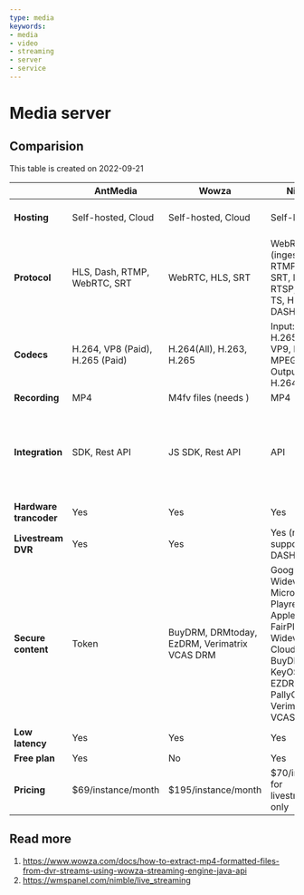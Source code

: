 ```yaml
---
type: media
keywords:
- media
- video
- streaming
- server
- service
---
```

# Media server

## Comparision

This table is created on 2022-09-21

|                        |            AntMedia             |                    Wowza                     |                                                              Nimble                                                               |       Jitsi        |                              Janus                               |                                              Flussonic                                               |
| ---------------------- | ------------------------------- | -------------------------------------------- | --------------------------------------------------------------------------------------------------------------------------------- | ------------------ | ---------------------------------------------------------------- | ---------------------------------------------------------------------------------------------------- |
| **Hosting**            | Self-hosted, Cloud              | Self-hosted, Cloud                           | Self-hosted                                                                                                                       | Self-hosted, Cloud | Self-hosted                                                      | Self-hosted, Cloud                                                                                   |
| **Protocol**           | HLS, Dash, RTMP, WebRTC, SRT    | WebRTC, HLS, SRT                             | WebRTC (ingest) WHIP, RTMP/RTMPS, SRT, RIST, RTSP, MPEG-TS, HLS, DASH                                                             | WebRTC             | WebRTC                                                           | HLS, DASH,Low Latency,Player, WebRTC,MPEGTS, CBR,Cluster                                             |
| **Codecs**             | H.264, VP8 (Paid), H.265 (Paid) | H.264(All), H.263, H.265                     | Input: H.264, H.265, VP8, VP9, MPEG2, MPEG4. Output: H.264, H.265                                                                 | H.264              |                                                                  | H264, H265, MPEG-2 Video, MPEG-2 Audio, AAC, AC3, MP3, G711a                                         |
| **Recording**          | MP4                             | M4fv files (needs )                          | MP4                                                                                                                               |                    | `mjr` file                                                       | Yes, local disk or s3                                                                                |
| **Integration**        | SDK, Rest API                   | JS SDK, Rest API                             | API                                                                                                                               | SDK, API           | RESTful, WebSockets, RabbitMQ, MQTT, Nanomsg and UnixSockets API | API                                                                                                  |
| **Hardware trancoder** | Yes                             | Yes                                          | Yes                                                                                                                               |                    |                                                                  | Yes                                                                                                  |
| **Livestream DVR**     | Yes                             | Yes                                          | Yes (not support DASH)                                                                                                            |                    |                                                                  | Yes                                                                                                  |
| **Secure content**     | Token                           | BuyDRM, DRMtoday, EzDRM, Verimatrix VCAS DRM | Google Widevine, Microsoft Playready, Apple FairPlay, Widevine Cloud Service, BuyDRM KeyOS, EZDRM, PallyCon, Verimatrix VCAS CPIX |                    |                                                                  | EZDRM, DRM Conax, DRM Conax for Nagra, BuyDRM (KeyOS), Widevine, PallyCon, Irdeto, PlayReady, GS DRM |
| **Low latency**        | Yes                             | Yes                                          | Yes                                                                                                                               |                    |                                                                  | Yes                                                                                                  |
| **Free plan**          | Yes                             | No                                           | Yes                                                                                                                               | Yes                | Yes                                                              | No                                                                                                   |
| **Pricing**            | $69/instance/month              | $195/instance/month                          | $70/instance for livestreaming only                                                                                               | No                 | No                                                               | $249/instance/month                                                                                  |

## Read more

1. https://www.wowza.com/docs/how-to-extract-mp4-formatted-files-from-dvr-streams-using-wowza-streaming-engine-java-api
2. https://wmspanel.com/nimble/live_streaming